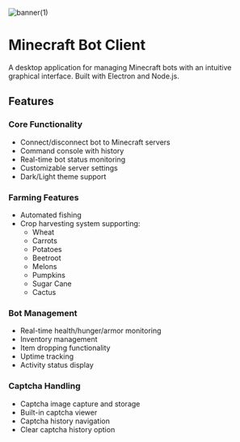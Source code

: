![banner(1)](https://github.com/user-attachments/assets/e9a7241f-ec96-4a96-988c-3ac5fce6e70e)

# Minecraft Bot Client

A desktop application for managing Minecraft bots with an intuitive graphical interface. Built with Electron and Node.js.

## Features

### Core Functionality
- Connect/disconnect bot to Minecraft servers
- Command console with history
- Real-time bot status monitoring
- Customizable server settings
- Dark/Light theme support

### Farming Features
- Automated fishing
- Crop harvesting system supporting:
  - Wheat
  - Carrots
  - Potatoes
  - Beetroot
  - Melons
  - Pumpkins
  - Sugar Cane
  - Cactus

### Bot Management
- Real-time health/hunger/armor monitoring
- Inventory management
- Item dropping functionality
- Uptime tracking
- Activity status display

### Captcha Handling
- Captcha image capture and storage
- Built-in captcha viewer
- Captcha history navigation
- Clear captcha history option
